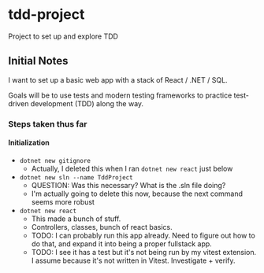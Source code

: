# tdd-project
Project to set up and explore TDD

## Initial Notes
I want to set up a basic web app with a stack of React / .NET / SQL.

Goals will be to use tests and modern testing frameworks to practice test-driven development (TDD) along the way.

### Steps taken thus far

#### Initialization
- `dotnet new gitignore`
    - Actually, I deleted this when I ran `dotnet new react` just below
- `dotnet new sln --name TddProject`
    - QUESTION:  Was this necessary?  What is the .sln file doing?
    - I'm actually going to delete this now, because the next command seems more robust
- `dotnet new react`
    - This made a bunch of stuff.
    - Controllers, classes, bunch of react basics.
    - TODO:  I can probably run this app already.  Need to figure out how to do that, and expand it into being a proper fullstack app.
    - TODO:  I see it has a test but it's not being run by my vitest extension.  I assume because it's not written in Vitest.  Investigate + verify.